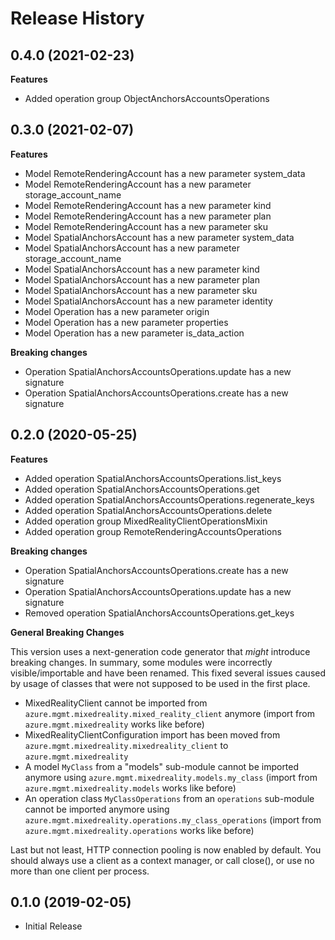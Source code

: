 # Release History

## 0.4.0 (2021-02-23)

**Features**

  - Added operation group ObjectAnchorsAccountsOperations

## 0.3.0 (2021-02-07)

**Features**

  - Model RemoteRenderingAccount has a new parameter system_data
  - Model RemoteRenderingAccount has a new parameter storage_account_name
  - Model RemoteRenderingAccount has a new parameter kind
  - Model RemoteRenderingAccount has a new parameter plan
  - Model RemoteRenderingAccount has a new parameter sku
  - Model SpatialAnchorsAccount has a new parameter system_data
  - Model SpatialAnchorsAccount has a new parameter storage_account_name
  - Model SpatialAnchorsAccount has a new parameter kind
  - Model SpatialAnchorsAccount has a new parameter plan
  - Model SpatialAnchorsAccount has a new parameter sku
  - Model SpatialAnchorsAccount has a new parameter identity
  - Model Operation has a new parameter origin
  - Model Operation has a new parameter properties
  - Model Operation has a new parameter is_data_action

**Breaking changes**

  - Operation SpatialAnchorsAccountsOperations.update has a new signature
  - Operation SpatialAnchorsAccountsOperations.create has a new signature

## 0.2.0 (2020-05-25)

**Features**

  - Added operation SpatialAnchorsAccountsOperations.list_keys
  - Added operation SpatialAnchorsAccountsOperations.get
  - Added operation SpatialAnchorsAccountsOperations.regenerate_keys
  - Added operation SpatialAnchorsAccountsOperations.delete
  - Added operation group MixedRealityClientOperationsMixin
  - Added operation group RemoteRenderingAccountsOperations

**Breaking changes**

  - Operation SpatialAnchorsAccountsOperations.create has a new signature
  - Operation SpatialAnchorsAccountsOperations.update has a new signature
  - Removed operation SpatialAnchorsAccountsOperations.get_keys

**General Breaking Changes**

This version uses a next-generation code generator that *might*
introduce breaking changes. In summary, some modules were incorrectly
visible/importable and have been renamed. This fixed several issues
caused by usage of classes that were not supposed to be used in the
first place.

  - MixedRealityClient cannot be imported from
    `azure.mgmt.mixedreality.mixed_reality_client` anymore (import from
    `azure.mgmt.mixedreality` works like before)
  - MixedRealityClientConfiguration import has been moved from
    `azure.mgmt.mixedreality.mixedreality_client` 
    to `azure.mgmt.mixedreality`  
  - A model `MyClass` from a "models" sub-module cannot be imported
    anymore using `azure.mgmt.mixedreality.models.my_class` (import from
    `azure.mgmt.mixedreality.models` works like before)
  - An operation class `MyClassOperations` from an `operations`
    sub-module cannot be imported anymore using
    `azure.mgmt.mixedreality.operations.my_class_operations` (import from
    `azure.mgmt.mixedreality.operations` works like before)

Last but not least, HTTP connection pooling is now enabled by default.
You should always use a client as a context manager, or call close(), or
use no more than one client per process.

## 0.1.0 (2019-02-05)

  - Initial Release
